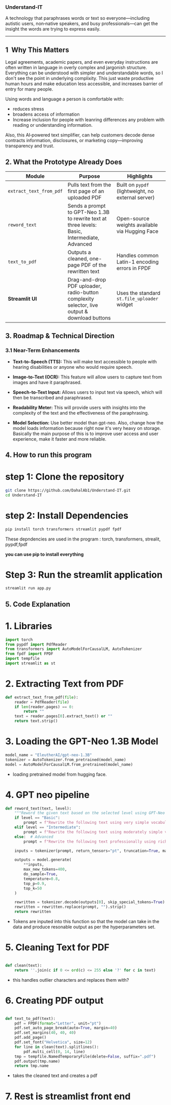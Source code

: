 ### Understand‑IT

A technology that paraphrases words or text so everyone—including autistic users, non‑native speakers, and busy professionals—can get the insight the words are trying to express easily.

---

## 1  Why This Matters

Legal agreements, academic papers, and even everyday instructions are often written in language in overly complex and jargonish structure. Everything can be understood with simpler and understandable words, so I don't see the point in underlying complixity. This just waste productive human hours and make education less accessible, and increases barrier of entry for many people.  

 Using words and language a person is comfortable with:
 - reduces stress
 -  broadens access of information
 - Increase inclusion for people with leanring differences any problem with reading or understanding information.   

 Also, this AI‑powered text simplifier, can help customers decode dense contracts information, disclosures, or marketing copy—improving transparency and trust. 

 ## 2. What the Prototype Already Does

| Module                 | Purpose                                                        | Highlights                                           |
|------------------------|----------------------------------------------------------------|------------------------------------------------------|
| `extract_text_from_pdf` | Pulls text from the first page of an uploaded PDF             | Built on `pypdf` (lightweight, no external server)   |
| `reword_text`          | Sends a prompt to GPT-Neo 1.3B to rewrite text at three levels: Basic, Intermediate, Advanced | Open-source weights available via Hugging Face       |
| `text_to_pdf`          | Outputs a cleaned, one-page PDF of the rewritten text         | Handles common Latin-1 encoding errors in FPDF       |
| **Streamlit UI**       | Drag-and-drop PDF uploader, radio-button complexity selector, live output & download buttons | Uses the standard `st.file_uploader` widget          |



## 3. Roadmap & Technical Direction

### 3.1 Near-Term Enhancements

- **Text-to-Speech (TTS):** This will make text accessible to people with hearing disabilities or anyone who would require speech. 

- **Image-to-Text (OCR):**  This feature will allow users to capture text from images and have it paraphrased.

- **Speech-to-Text Input:**  Allows users to input text via speech, which will then be transcribed and paraphrased.

- **Readability Meter:**  This will provide users with insights into the complexity of the text and the effectiveness of the paraphrasing.

- **Model Selection:**  Use better model than gpt-neo. Also, change how the model loads information because right now it's very heavy on storage. Basically the main purpose of this is to improve user access and user experience, make it faster and more reliable.

## 4. How to run this program 


# step 1: Clone the repository 

```bash 
git clone https://github.com/DahalAb1/Understand-IT.git
cd Understand-IT
```

# step 2: Install Dependencies
```bash 
pip install torch transformers streamlit pypdf fpdf
```
These depndencies are used in the program : torch, transformers, strealit, pypdf,fpdf  


**you can use pip to install everything** 


# Step 3: Run the streamlit application
```bash 
streamlit run app.py
```


## 5. Code Explanation 

# 1. Libraries

```python
import torch
from pypdf import PdfReader
from transformers import AutoModelForCausalLM, AutoTokenizer
from fpdf import FPDF
import tempfile
import streamlit as st
```

# 2. Extracting Text from PDF 

```python
def extract_text_from_pdf(file):
    reader = PdfReader(file)
    if len(reader.pages) == 0:
        return ""
    text = reader.pages[0].extract_text() or ""
    return text.strip()
```
# 3. Loading the GPT-Neo 1.3B Model
```python
model_name = "EleutherAI/gpt-neo-1.3B"
tokenizer = AutoTokenizer.from_pretrained(model_name)
model = AutoModelForCausalLM.from_pretrained(model_name)
```
 - loading pretrained model from hugging face.

# 4. GPT neo pipeline

```python
def reword_text(text, level):
    """Reword the given text based on the selected level using GPT-Neo 1.3B."""
    if level == "Basic":
        prompt = f"Rewrite the following text using very simple vocabulary:\n\n{text}\n\nRewritten Text:"
    elif level == "Intermediate":
        prompt = f"Rewrite the following text using moderately simple vocabulary:\n\n{text}\n\nRewritten Text:"
    else:  # Advanced
        prompt = f"Rewrite the following text professionally using rich vocabulary:\n\n{text}\n\nRewritten Text:"

    inputs = tokenizer(prompt, return_tensors="pt", truncation=True, max_length=1024)

    outputs = model.generate(
        **inputs,
        max_new_tokens=400,
        do_sample=True,
        temperature=0.8,
        top_p=0.9,
        top_k=50
    )

    rewritten = tokenizer.decode(outputs[0], skip_special_tokens=True)
    rewritten = rewritten.replace(prompt, "").strip()
    return rewritten
```
- Tokens are inputed into this function so that the model can take in the data and produce resonable output as per the hyperparameters set. 

# 5. Cleaning Text for PDF 
```python

def clean(text):
    return ''.join(c if 0 <= ord(c) <= 255 else '?' for c in text)

```

- this handles outlier characters and replaces them with?

# 6. Creating PDF output 

```python

def text_to_pdf(text):
    pdf = FPDF(format="Letter", unit="pt")
    pdf.set_auto_page_break(auto=True, margin=40)
    pdf.set_margins(40, 40, 40)
    pdf.add_page()
    pdf.set_font("Helvetica", size=12)
    for line in clean(text).splitlines():
        pdf.multi_cell(0, 14, line)
    tmp = tempfile.NamedTemporaryFile(delete=False, suffix=".pdf")
    pdf.output(tmp.name)
    return tmp.name
```
- takes the cleaned text and creates a pdf

# 7. Rest is streamlist front end

